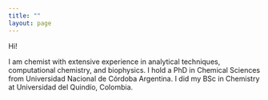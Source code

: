 ```yaml
---
title: ""
layout: page
---
```


Hi!

I am chemist with extensive experience in analytical techniques, computational chemistry, and biophysics. I hold a PhD in Chemical Sciences from Universidad Nacional de Córdoba Argentina. I did my BSc in Chemistry at Universidad del Quindío, Colombia.
